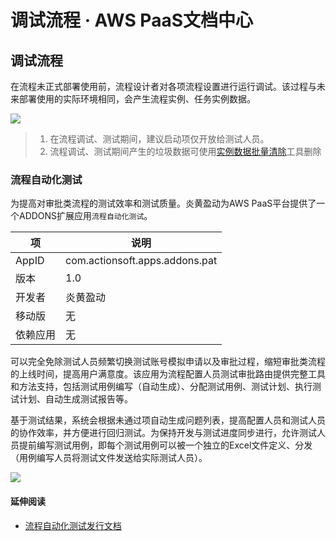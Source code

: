 # 调试流程 · AWS PaaS文档中心

## 调试流程

在流程未正式部署使用前，流程设计者对各项流程设置进行运行调试。该过程与未来部署使用的实际环境相同，会产生流程实例、任务实例数据。

[![](https://docs.awspaas.com/user-manual/aws-pass-console-user-manual-process-64ga/run_manager/run1.png)](<run1.png>)

>   1. 在流程调试、测试期间，建议启动项仅开放给测试人员。
>   2. 流程调试、测试期间产生的垃圾数据可使用[实例数据批量清除](<https://docs.awspaas.com/apps/com.actionsoft.apps.prm.remove/>)工具删除
> 

### 流程自动化测试

为提高对审批类流程的测试效率和测试质量。炎黄盈动为AWS PaaS平台提供了一个ADDONS扩展应用`流程自动化测试`。

项 | 说明  
---|---  
AppID | com.actionsoft.apps.addons.pat  
版本 | 1.0  
开发者 | 炎黄盈动  
移动版 | 无  
依赖应用 | 无  
  
可以完全免除测试人员频繁切换测试账号模拟申请以及审批过程，缩短审批类流程的上线时间，提高用户满意度。该应用为流程配置人员测试审批路由提供完整工具和方法支持，包括测试用例编写（自动生成）、分配测试用例、测试计划、执行测试计划、自动生成测试报告等。

基于测试结果，系统会根据未通过项自动生成问题列表，提高配置人员和测试人员的协作效率，并方便进行回归测试。为保持开发与测试进度同步进行，允许测试人员提前编写测试用例，即每个测试用例可以被一个独立的Excel文件定义、分发（用例编写人员将测试文件发送给实际测试人员）。

[![](https://docs.awspaas.com/user-manual/aws-pass-console-user-manual-process-64ga/run_manager/run1.gif)](<run1.gif>)

#### 延伸阅读

  * [流程自动化测试发行文档](<https://docs.awspaas.com/apps/com.actionsoft.apps.addons.pat/index.html>)